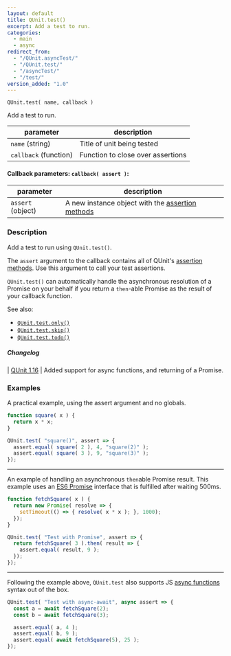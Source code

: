 ```yaml
---
layout: default
title: QUnit.test()
excerpt: Add a test to run.
categories:
  - main
  - async
redirect_from:
  - "/QUnit.asyncTest/"
  - "/QUnit.test/"
  - "/asyncTest/"
  - "/test/"
version_added: "1.0"
---
```


`QUnit.test( name, callback )`

Add a test to run.

| parameter | description |
|-----------|-------------|
| `name` (string) | Title of unit being tested |
| `callback` (function) | Function to close over assertions |

#### Callback parameters: `callback( assert )`:

| parameter | description |
|-----------|-------------|
| `assert` (object) | A new instance object with the [assertion methods](../assert/index.md) |

### Description

Add a test to run using `QUnit.test()`.

The `assert` argument to the callback contains all of QUnit's [assertion methods](../assert/index.md). Use this argument to call your test assertions.

`QUnit.test()` can automatically handle the asynchronous resolution of a Promise on your behalf if you return a `then`-able Promise as the result of your callback function.

See also:
* [`QUnit.test.only()`](./test.only.md)
* [`QUnit.test.skip()`](./test.skip.md)
* [`QUnit.test.todo()`](./test.todo.md)


##### Changelog

| [QUnit 1.16](https://github.com/qunitjs/qunit/releases/tag/1.16.0) | Added support for async functions, and returning of a Promise.


### Examples

A practical example, using the assert argument and no globals.

```js
function square( x ) {
  return x * x;
}

QUnit.test( "square()", assert => {
  assert.equal( square( 2 ), 4, "square(2)" );
  assert.equal( square( 3 ), 9, "square(3)" );
});
```

---

An example of handling an asynchronous `then`able Promise result. This example uses an [ES6 Promise][] interface that is fulfilled after waiting 500ms.

[ES6 Promise]: https://developer.mozilla.org/en-US/docs/Web/JavaScript/Reference/Global_Objects/Promise

```js
function fetchSquare( x ) {
  return new Promise( resolve => {
    setTimeout(() => { resolve( x * x ); }, 1000);
  });
}

QUnit.test( "Test with Promise", assert => {
  return fetchSquare( 3 ).then( result => {
    assert.equal( result, 9 );
  });
});
```

---

Following the example above, `QUnit.test` also supports JS [async functions][] syntax out of the box.

[async functions]: https://developer.mozilla.org/en-US/docs/Web/JavaScript/Reference/Statements/async_function

```js
QUnit.test( "Test with async-await", async assert => {
  const a = await fetchSquare(2);
  const b = await fetchSquare(3);

  assert.equal( a, 4 );
  assert.equal( b, 9 );
  assert.equal( await fetchSquare(5), 25 );
});
```
